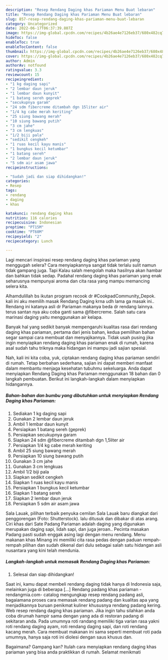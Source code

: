 ```yaml
---
description: "Resep Rendang Daging khas Pariaman Menu Buat lebaran"
title: "Resep Rendang Daging khas Pariaman Menu Buat lebaran"
slug: 857-resep-rendang-daging-khas-pariaman-menu-buat-lebaran
category: Uncategorized
date: 2022-06-17T06:37:39.807Z
image: https://img-global.cpcdn.com/recipes/4b26ae4e7126eb37/680x482cq70/rendang-daging-khas-pariaman-foto-resep-utama.jpg
hideToc: false
enableToc: true
enableTocContent: false
thumbnail: https://img-global.cpcdn.com/recipes/4b26ae4e7126eb37/680x482cq70/rendang-daging-khas-pariaman-foto-resep-utama.jpg
cover: https://img-global.cpcdn.com/recipes/4b26ae4e7126eb37/680x482cq70/rendang-daging-khas-pariaman-foto-resep-utama.jpg
author: Admin
authorAv: notfound
ratingvalue: 3.3
reviewcount: 15
recipeingredient:
- "1 kg daging sapi"
- "2 lembar daun jeruk"
- "1 lembar daun kunyit"
- "1 batang sereh geprek"
- "secukupnya garam"
- "24 sdm fibercreme ditambah dgn 15liter air"
- "1/4 kg cabe merah keriting"
- "25 siung bawang merah"
- "10 siung bawang putih"
- "3 cm jahe"
- "3 cm lengkuas"
- "1/2 biji pala"
- "sedikit cengkeh"
- "1 ruas kecil kayu manis"
- "1 bungkus kecil ketumbar"
- "1 batang sereh"
- "2 lembar daun jeruk"
- "5 sdm air asam jawa"
recipeinstructions:

- "Sudah jadi dan siap dihidangkan!"
categories:
- Resep
tags:
- rendang
- daging
- khas

katakunci: rendang daging khas 
nutrition: 116 calories
recipecuisine: Indonesian
preptime: "PT15M"
cooktime: "PT60M"
recipeyield: "2"
recipecategory: Lunch

---
```



Lagi mencari inspirasi resep rendang daging khas pariaman yang menggugah selera? Cara menyiapkannya sangat tidak terlalu sulit namun tidak gampang juga. Tapi Kalau salah mengolah maka hasilnya akan hambar dan bahkan tidak sedap. Padahal rendang daging khas pariaman yang enak seharusnya mempunyai aroma dan cita rasa yang mampu memancing selera kita.


Alhamdulillah bs ikutan program recook dr #CookpadCommunity_Depok. kali ini aku memilih masak Rendang Daging krna udh lama ga masak ini.. Rendang ini katanya asli dr Pariaman makanya beda dr rendang lainnya. terus santan nya aku coba ganti sama @fibercreme. Salah satu cara marinasi daging yaitu menggunakan air kelapa.

Banyak hal yang sedikit banyak mempengaruhi kualitas rasa dari rendang daging khas pariaman, pertama dari jenis bahan, kedua pemilihan bahan segar sampai cara membuat dan menyajikannya. Tidak usah pusing jika ingin menyiapkan rendang daging khas pariaman enak di rumah, karena asal sudah tahu triknya maka hidangan ini mampu jadi sajian spesial.


Nah, kali ini kita coba, yuk, ciptakan rendang daging khas pariaman sendiri di rumah. Tetap berbahan sederhana, sajian ini dapat memberi manfaat dalam membantu menjaga kesehatan tubuhmu sekeluarga. Anda dapat menyiapkan Rendang Daging khas Pariaman menggunakan 18 bahan dan 0 langkah pembuatan. Berikut ini langkah-langkah dalam menyiapkan hidangannya.

<!--inarticleads1-->

##### Bahan-bahan dan bumbu yang dibutuhkan untuk menyiapkan Rendang Daging khas Pariaman:

1. Sediakan 1 kg daging sapi
1. Gunakan 2 lembar daun jeruk
1. Ambil 1 lembar daun kunyit
1. Persiapkan 1 batang sereh (geprek)
1. Persiapkan secukupnya garam
1. Siapkan 24 sdm @fibercreme ditambah dgn 1,5liter air
1. Persiapkan 1/4 kg cabe merah keriting
1. Ambil 25 siung bawang merah
1. Persiapkan 10 siung bawang putih
1. Gunakan 3 cm jahe
1. Gunakan 3 cm lengkuas
1. Ambil 1/2 biji pala
1. Siapkan sedikit cengkeh
1. Siapkan 1 ruas kecil kayu manis
1. Persiapkan 1 bungkus kecil ketumbar
1. Siapkan 1 batang sereh
1. Siapkan 2 lembar daun jeruk
1. Persiapkan 5 sdm air asam jawa


Sala Lauak, pilihan terbaik penyuka cemilan Sala Lauak baru diangkat dari penggorengan (Foto: Shutterstock). lalu ditusuk dan dibakar di atas arang. Ciri khas dari Sate Padang Pariaman adalah daging yang digunakan merupakan daging sapi, lidah sapi, dan juga jeroan.. Pecinta masakan Padang pasti sudah enggak asing lagi dengan menu rendang. Menu makanan khas Minang ini memiliki cita rasa pedas dengan paduan rempah-rempah pilihan dan sudah dikenal dari dulu sebagai salah satu hidangan asli nusantara yang kini telah mendunia. 

<!--inarticleads2-->

##### Langkah-langkah untuk memasak Rendang Daging khas Pariaman:


1. Selesai dan siap dihidangkan!

Saat ini, kamu dapat membeli rendang daging tidak hanya di Indonesia saja, melainkan juga di beberapa […] Rendang padang khas pariaman -rendangmia.com- catalog mengungkap resep rendang padang asli, bagaiamana proses cara memasak rendang padang dan kualitas apa yang menjadikannya buruan penikmat kuliner khususnya rendang padang kering. Web resep rendang daging khas pariaman. Jika ingin tahu silahkan anda coba dirumah hampir sama dengan yang ada di restoran padang di sekitaran anda. Pada umumnya roti randang memiliki tiga varian rasa yakni roti rendang daging ayam, roti rendang daging sapi, dan roti rendang kacang merah. Cara membuat makanan ini sama seperti membuat roti pada umumnya, hanya saja roti ini diolesi dengan saus khusus dan. 

Bagaimana? Gampang kan? Itulah cara menyiapkan rendang daging khas pariaman yang bisa anda praktikkan di rumah. Selamat menikmati
